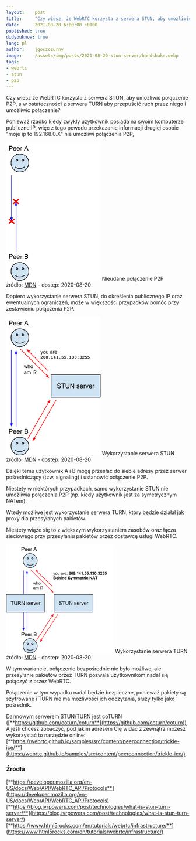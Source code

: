 ```yaml
---
layout:    post
title:     "Czy wiesz, że WebRTC korzysta z serwera STUN, aby umożliwić połączenie P2P?"
date:      2021-08-20 6:00:00 +0100
published: true
didyouknow: true
lang: pl
author:    jgoszczurny
image:     /assets/img/posts/2021-08-20-stun-server/handshake.webp
tags:
- webrtc
- stun
- p2p
---
```

Czy wiesz że WebRTC korzysta z serwera STUN, aby umożliwić połączenie P2P, a w ostateczności z serwera TURN aby przepuścić ruch przez niego i umożliwić połączenie?

Ponieważ rzadko kiedy zwykły użytkownik posiada na swoim komputerze publiczne IP, więc z tego powodu przekazanie informacji drugiej osobie "moje ip to 192.168.0.X" nie umożliwi połączenia P2P,

![Nieudane połączenie P2P](/assets/img/posts/2021-08-20-stun-server/p2p.webp)
<span class="img-legend">Nieudane połączenie P2P<br />źródło: <a href="https://developer.mozilla.org/en-US/docs/Web/API/WebRTC_API/Protocols">MDN</a> - dostęp: 2020-08-20</span>

Dopiero wykorzystanie serwera STUN, do określenia publicznego IP oraz ewentualnych ograniczeń, może w większości przypadków pomóc przy zestawieniu połączenia P2P.

![Wykorzystanie serwera STUN](/assets/img/posts/2021-08-20-stun-server/stun.webp)
<span class="img-legend">Wykorzystanie serwera STUN<br />źródło: <a href="https://developer.mozilla.org/en-US/docs/Web/API/WebRTC_API/Protocols">MDN</a> - dostęp: 2020-08-20</span>

Dzięki temu użytkownik A i B mogą przesłać do siebie adresy przez serwer pośredniczący (tzw. signaling) i ustanowić połączenie P2P.

Niestety w niektórych przypadkach, samo wykorzystanie STUN nie umożliwia połączenia P2P (np. kiedy użytkownik jest za symetrycznym NATem).

Wtedy możliwe jest wykorzystanie serwera TURN, który będzie działał jak proxy dla przesyłanych pakietów.

Niestety wiąże się to z większym wykorzystaniem zasobów oraz łącza sieciowego przy przesyłaniu pakietów przez dostawcę usługi WebRTC.


![Wykorzystanie serwera TURN](/assets/img/posts/2021-08-20-stun-server/turn.webp)
<span class="img-legend">Wykorzystanie serwera TURN<br />źródło: <a href="https://developer.mozilla.org/en-US/docs/Web/API/WebRTC_API/Protocols">MDN</a> - dostęp: 2020-08-20</span>

W tym wariancie, połączenie bezpośrednie nie było możliwe, ale przesyłanie pakietów przez TURN pozwala użytkownikom nadal się połączyć z przez WebRTC.

Połączenie w tym wypadku nadal będzie bezpieczne, ponieważ pakiety są szyfrowane i TURN nie ma możliwości ich odczytania, służy tylko jako pośrednik.

Darmowym serwerem STUN/TURN jest coTURN ([**https://github.com/coturn/coturn**](https://github.com/coturn/coturn)). A jeśli chcesz zobaczyć, pod jakim adresem Cię widać z zewnątrz możesz wykorzystać to narzędzie online: [**https://webrtc.github.io/samples/src/content/peerconnection/trickle-ice/**](https://webrtc.github.io/samples/src/content/peerconnection/trickle-ice/).

### Źródła
[**https://developer.mozilla.org/en-US/docs/Web/API/WebRTC_API/Protocols**](https://developer.mozilla.org/en-US/docs/Web/API/WebRTC_API/Protocols)
[**https://blog.ivrpowers.com/post/technologies/what-is-stun-turn-server/**](https://blog.ivrpowers.com/post/technologies/what-is-stun-turn-server/)
[**https://www.html5rocks.com/en/tutorials/webrtc/infrastructure/**](https://www.html5rocks.com/en/tutorials/webrtc/infrastructure/)

